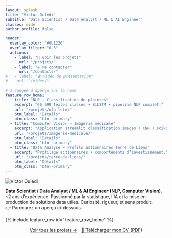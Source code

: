 ```yaml
---
layout: splash
title: "Victor Ouledi"
subtitle: "Data Scientist / Data Analyst / ML & AI Engineer"
classes: wide
author_profile: false

header:
  overlay_color: "#0b1220"
  overlay_filter: "0.6"
  actions:
    - label: "🚀 Voir les projets"
      url: "/projets/"
    - label: "✉️ Me contacter"
      url: "/contacts/"
#   - label: "🎬 Vidéo de présentation"
#    url: "/video/"

# 1 rangée d'aperçu sur la home
feature_row_home:
  - title: "NLP — Classification de plaintes"
    excerpt: "66 699 textes classés • BiLSTM • pipeline NLP complet."
    url: "/projets/nlp-lstm/"
    btn_label: "Détails"
    btn_class: "btn--primary"
  - title: "Computer Vision — Imagerie médicale"
    excerpt: "Application streamlit classification images • CNN • scikit-image • Keras/PyTorch"
    url: "/projets/imagerie-medicale/"
    btn_label: "Détails"
    btn_class: "btn--primary"
  - title: "Data Analyse — Profils actionnaires Terre de Liens"
    excerpt: "Profilage actionnaires • comportements d’investissement."
    url: "/projets/terre-de-liens/"
    btn_label: "Détails"
    btn_class: "btn--primary"
---
```


<!-- Photo flottante à droite, responsive -->
<img src="{{ site.baseurl }}/asset/CV/photo-id.jpg" alt="Victor Ouledi" class="hero-photo" />


**Data Scientist / Data Analyst / ML & AI Engineer (NLP, Computer Vision)**.  
~2 ans d’expérience. 
Passionné par la statistique, l’IA et la mise en production de solutions data utiles. 
Curiosité, rigueur, et sens produit.  
👉 Parcourez un aperçu ci-dessous.

<!-- On “déroule” les cartes projets -->
{% include feature_row id="feature_row_home" %}

<!-- Boutons centrés -->
<p style="text-align:center;margin-top:1rem;clear:both;">
  <a class="btn btn--primary" href="{{ site.baseurl }}/projets/">Voir tous les projets →</a>
  <a class="btn" style="margin-left:.6rem"
     href="{{ site.baseurl }}/asset/CV/Victor_OULEDI_CV.pdf"
     target="_blank" rel="noopener" download>
     📄 Télécharger mon CV (PDF)
  </a>
</p>

